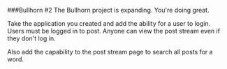 ###Bullhorn #2
The Bullhorn project is expanding. You're doing great. 

Take the application you created and add the ability for a user to login. Users must be logged in to post. Anyone can view the post stream even if they don't log in.

Also add the capability to the post stream page to search all posts for a word.